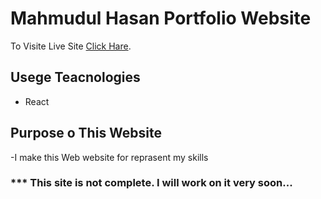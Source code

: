 # Mahmudul Hasan Portfolio Website

To Visite Live Site  [Click Hare](https://dev-mahmudul.netlify.app/).

## Usege Teacnologies

- React


## Purpose o This Website
-I make this Web website for reprasent my skills


### *** This site is not complete. I will work on it very soon...
